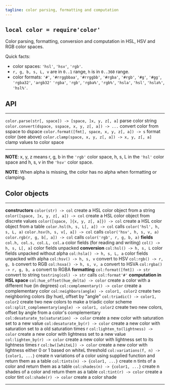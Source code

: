 ```yaml
---
tagline: color parsing, formatting and computation
---
```


## `local color = require'color'`

Color parsing, formatting, conversion and computation in HSL, HSV
and RGB color spaces.

Quick facts:

  * color spaces: `'hsl'`, `'hsv'`, `'rgb'`.
  * `r, g, b, s, L, v` are in `0..1` range, `h` is in `0..360` range.
  * color formats: `'#'`, `'#rrggbbaa'`, `'#rrggbb'`, `'#rgba'`, `'#rgb'`,
  `'#g'`, `'#gg'`, `'rgba32'`, `'argb32'`
  `'rgba'`, `'rgb'`, `'rgba%'`, `'rgb%'`, `'hsla'`, `'hsl'`, `'hsla%'`, `'hsl%'`.

## API

---------------------------------------------------- ------------------------------------------------
`color.parse(str[, space]) -> [space, ]x, y, z[, a]` parse color string
`color.convert(dspace, sspace, x, y, z[, a]) -> ...` convert color from sspace to dspace
`color.format([fmt], space, x, y, z[, a]) -> s`      format color (see above)
`color.clamp(space, x, y, z[, a]) -> x, y, z[, a]`   clamp values to color space
---------------------------------------------------- ------------------------------------------------

__NOTE__: x, y, z means r, g, b in the `'rgb'` color space,
h, s, L in the `'hsl'` color space and h, s, v in the `'hsv'` color space.

__NOTE__: When alpha is missing, the color has no alpha when formatting or clamping.

## Color objects

---------------------------------------------------- ------------------------------------------------
__constructors__
`color(str) -> col`                                  create a HSL color object from a string
`color([space, ]x, y, z[, a]) -> col`                create a HSL color object from discrete values
`color([space, ]{x, y, z[, a]}) -> col`              create a HSL color object from a table
`color.hsl(h, s, L[, a]) -> col`                     calls `color('hsl', h, s, L, a)`
`color.hsv(h, s, v[, a]) -> col`                     calls `color('hsv', h, s, v, a)`
`color.rgb(r, g, b[, a]) -> col`                     calls `color('rgb', r, g, b, a)`
__fields__
`col.h, col.s, col.L, col.a`                         color fields (for reading and writing)
`col() -> h, s, L[, a]`                              color fields unpacked
__conversion__
`col:hsl() -> h, s, L`                               color fields unpacked without alpha
`col:hsla() -> h, s, L, a`                           color fields unpacked with alpha
`col:hsv() -> h, s, v`                               convert to HSV
`col:rgb() -> r, g, b`                               convert to RGB
`col:hsva() -> h, s, v, a`                           convert to HSVA
`col:rgba() -> r, g, b, a`                           convert to RGBA
__formatting__
`col:format([fmt]) -> str`                           convert to string
`tostring(col) -> str`                               calls `col:format'#'`
__computation in HSL space__
`col:hue_offset(hue_delta) -> color`                 create a color with a different hue (in degrees)
`col:complementary() -> color`                       create a complementary color
`col:neighbors(angle) -> color1, color2`             create two neighboring colors (by hue), offset by "angle"
`col:triadic() -> color1, color2`                    create two new colors to make a triadic color scheme
`col:split_complementary(angle) -> color1, color2`   create two new colors, offset by angle from a color's complementary
`col:desaturate_to(saturation) -> color`             create a new color with saturation set to a new value
`col:desaturate_by(r) -> color`                      create a new color with saturation set to a old saturation times r
`col:lighten_to(lightness) -> color`                 create a new color with lightness set to a new value
`col:lighten_by(r) -> color`                         create a new color with lightness set to its lightness times r
`col:bw([whiteL]) -> color`                          create a new color with lightness either 0 or 1 based on whiteL threshold
`col:variations(f, n) -> {color1, ...}`              create n variations of a color using supplied function and return them as a table
`col:tints(n) -> {color1, ...}`                      create n tints of a color and return them as a table
`col:shades(n) -> {color1, ...}`                     create n shades of a color and return them as a table
`col:tint(r) -> color`                               create a color tint
`col:shade(r) -> color`                              create a color shade
---------------------------------------------------- ------------------------------------------------


[colors lib]: http://sputnik.freewisdom.org/lib/colors/
